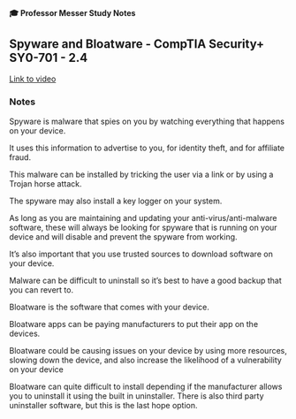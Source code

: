 #### 🎓 Professor Messer Study Notes

## Spyware and Bloatware  - CompTIA Security+ SY0-701 - 2.4

[Link to video]()

### Notes

Spyware is malware that spies on you by watching everything that happens on your device.

It uses this information to advertise to you, for identity theft, and for affiliate fraud.

This malware can be installed by tricking the user via a link or by using a Trojan horse attack.

The spyware may also install a key logger on your system.

As long as you are maintaining and updating your anti-virus/anti-malware software, these will always be looking for spyware that is running on your device and will disable and prevent the spyware from working.

It’s also important that you use trusted sources to download software on your device.

Malware can be difficult to uninstall so it’s best to have a good backup that you can revert to.

Bloatware is the software that comes with your device.

Bloatware apps can be paying manufacturers to put their app on the devices.

Bloatware could be causing issues on your device by using more resources, slowing down the device, and also increase the likelihood of a vulnerability on your device 

Bloatware can quite difficult to install depending if the manufacturer allows you to uninstall it using the built in uninstaller. There is also third party uninstaller software, but this is the last hope option. 
